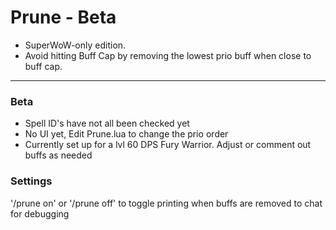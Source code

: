 # Prune - Beta
* SuperWoW-only edition.
* Avoid hitting Buff Cap by removing the lowest prio buff when close to buff cap.
___

### Beta

* Spell ID's have not all been checked yet
* No UI yet, Edit Prune.lua to change the prio order
* Currently set up for a lvl 60 DPS Fury Warrior. Adjust or comment out buffs as needed

### Settings

'/prune on' or '/prune off' to toggle printing when buffs are removed to chat for debugging 

